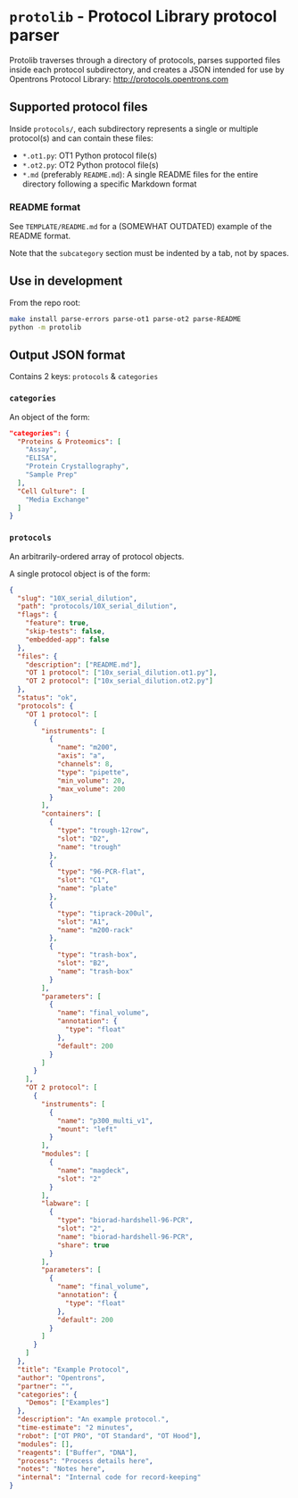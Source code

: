 # `protolib` - Protocol Library protocol parser

Protolib traverses through a directory of protocols, parses supported files inside each protocol subdirectory, and creates a JSON intended for use by Opentrons Protocol Library: http://protocols.opentrons.com

## Supported protocol files

Inside `protocols/`, each subdirectory represents a single or multiple protocol(s) and can contain these files:

- `*.ot1.py`: OT1 Python protocol file(s)
- `*.ot2.py`: OT2 Python protocol file(s)
- `*.md` (preferably `README.md`): A single README files for the entire directory following a specific Markdown format

### README format

See `TEMPLATE/README.md` for a (SOMEWHAT OUTDATED) example of the README format.

Note that the `subcategory` section must be indented by a tab, not by spaces.

## Use in development

From the repo root:

```bash
make install parse-errors parse-ot1 parse-ot2 parse-README
python -m protolib
```

## Output JSON format

Contains 2 keys: `protocols` & `categories`

### `categories`

An object of the form:

```json
"categories": {
  "Proteins & Proteomics": [
    "Assay",
    "ELISA",
    "Protein Crystallography",
    "Sample Prep"
  ],
  "Cell Culture": [
    "Media Exchange"
  ]
}
```

### `protocols`

An arbitrarily-ordered array of protocol objects.

A single protocol object is of the form:

```json
{
  "slug": "10X_serial_dilution",
  "path": "protocols/10X_serial_dilution",
  "flags": {
    "feature": true,
    "skip-tests": false,
    "embedded-app": false
  },
  "files": {
    "description": ["README.md"],
    "OT 1 protocol": ["10x_serial_dilution.ot1.py"],
    "OT 2 protocol": ["10x_serial_dilution.ot2.py"]
  },
  "status": "ok",
  "protocols": {
    "OT 1 protocol": [
      {
        "instruments": [
          {
            "name": "m200",
            "axis": "a",
            "channels": 8,
            "type": "pipette",
            "min_volume": 20,
            "max_volume": 200
          }
        ],
        "containers": [
          {
            "type": "trough-12row",
            "slot": "D2",
            "name": "trough"
          },
          {
            "type": "96-PCR-flat",
            "slot": "C1",
            "name": "plate"
          },
          {
            "type": "tiprack-200ul",
            "slot": "A1",
            "name": "m200-rack"
          },
          {
            "type": "trash-box",
            "slot": "B2",
            "name": "trash-box"
          }
        ],
        "parameters": [
          {
            "name": "final_volume",
            "annotation": {
              "type": "float"
            },
            "default": 200
          }
        ]
      }
    ],
    "OT 2 protocol": [
      {
        "instruments": [
          {
            "name": "p300_multi_v1",
            "mount": "left"
          }
        ],
        "modules": [
          {
            "name": "magdeck",
            "slot": "2"
          }
        ],
        "labware": [
          {
            "type": "biorad-hardshell-96-PCR",
            "slot": "2",
            "name": "biorad-hardshell-96-PCR",
            "share": true
          }
        ],
        "parameters": [
          {
            "name": "final_volume",
            "annotation": {
              "type": "float"
            },
            "default": 200
          }
        ]
      }
    ]
  },
  "title": "Example Protocol",
  "author": "Opentrons",
  "partner": "",
  "categories": {
    "Demos": ["Examples"]
  },
  "description": "An example protocol.",
  "time-estimate": "2 minutes",
  "robot": ["OT PRO", "OT Standard", "OT Hood"],
  "modules": [],
  "reagents": ["Buffer", "DNA"],
  "process": "Process details here",
  "notes": "Notes here",
  "internal": "Internal code for record-keeping"
}
```
